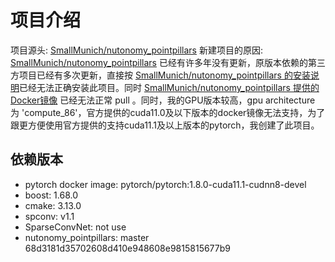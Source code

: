 # 项目介绍

项目源头: [SmallMunich/nutonomy_pointpillars](https://github.com/SmallMunich/nutonomy_pointpillars)
新建项目的原因: [SmallMunich/nutonomy_pointpillars](https://github.com/SmallMunich/nutonomy_pointpillars) 已经有许多年没有更新，原版本依赖的第三方项目已经有多次更新，直接按 [SmallMunich/nutonomy_pointpillars 的安装说明]((https://github.com/SmallMunich/nutonomy_pointpillars#install))已经无法正确安装此项目。同时 [SmallMunich/nutonomy_pointpillars 提供的Docker镜像](https://github.com/SmallMunich/nutonomy_pointpillars#docker-environments) 已经无法正常 pull 。同时，我的GPU版本较高，gpu architecture 为 'compute_86'，官方提供的cuda11.0及以下版本的docker镜像无法支持，为了跟更方便使用官方提供的支持cuda11.1及以上版本的pytorch，我创建了此项目。

## 依赖版本

- pytorch docker image: pytorch/pytorch:1.8.0-cuda11.1-cudnn8-devel
- boost: 1.68.0
- cmake: 3.13.0
- spconv: v1.1
- SparseConvNet: not use
- nutonomy_pointpillars: master 68d3181d35702608d410e948608e9815815677b9

